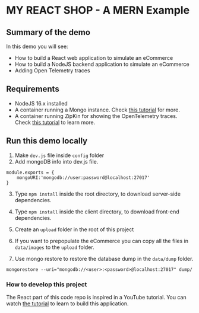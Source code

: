 # MY REACT SHOP - A MERN Example

## Summary of the demo

In this demo you will see:

- How to build a React web application to simulate an eCommerce
- How to build a NodeJS backend application to simulate an eCommerce
- Adding Open Telemetry traces

## Requirements

- NodeJS 16.x installed
- A container running a Mongo instance. Check [this tutorial](https://luturol.github.io/docker/mongodb/Using-MongoDB-with-Docker) for more.
- A container running ZipKin for showing the OpenTelemetry traces. Check [this tutorial](https://blog.shalvah.me/posts/a-practical-tracing-journey-with-opentelemetry-on-node-js) to learn more.

## Run this demo locally

1. Make `dev.js` file inside `config` folder
2. Add mongoDB info into dev.js file.

```
module.exports = {
    mongoURI:'mongodb://user:password@localhost:27017'
}
```

3. Type `npm install` inside the root directory, to download server-side dependencies.

4. Type `npm install` inside the client directory, to download front-end dependencies.

5. Create an `upload` folder in the root of this project
6. If you want to prepopulate the eCommerce you can copy all the files in `data/images` to the `upload` folder.
7. Use mongo restore to restore the database dump in the `data/dump` folder.

```
mongorestore --uri="mongodb://<user>:<password>@localhost:27017" dump/
```

### How to develop this project

The React part of this code repo is inspired in a YouTube tutorial.
You can watch [the tutorial](https://www.youtube.com/watch?v=zaWtIkJgah4&t=5569s) to learn to build this application.
